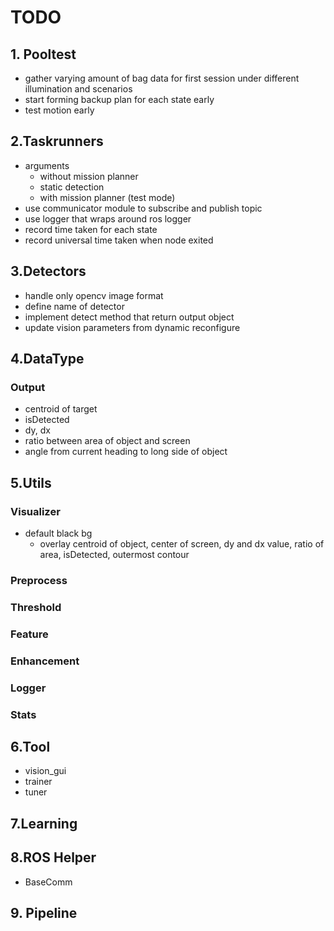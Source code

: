 # TODO

## 1. Pooltest 
  - gather varying amount of bag data for first session under different illumination and scenarios 
  - start forming backup plan for each state early 
  - test motion early
  
## 2.Taskrunners
- arguments
  - without mission planner
  - static detection 
  - with mission planner (test mode)
- use communicator module to subscribe and publish topic 
- use logger that wraps around ros logger 
- record time taken for each state 
- record universal time taken when node exited

## 3.Detectors
- handle only opencv image format 
- define name of detector 
- implement detect method that return output object 
- update vision parameters from dynamic reconfigure 

## 4.DataType 
### Output
- centroid of target 
- isDetected  
- dy, dx
- ratio between area of object and screen 
- angle from current heading to long side of object 


## 5.Utils

### Visualizer
- default black bg
  - overlay centroid of object, center of screen, dy and dx value, ratio of area, isDetected, outermost contour 

### Preprocess 
### Threshold 
### Feature
### Enhancement
### Logger
### Stats 

## 6.Tool
- vision_gui
- trainer
- tuner 

## 7.Learning 

## 8.ROS Helper 
- BaseComm

## 9. Pipeline 

